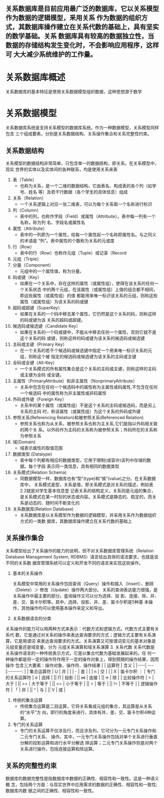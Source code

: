 关系数据库是目前应用最广泛的数据库，它以关系模型作为数据的逻辑模型，釆用关系 作为数据的组织方式，其数据库操作建立在关系代数的基础上，具有坚实的数学基础。关系 数据库具有较高的数据独立性，当数据的存储结构发生变化时，不会影响应用程序，这样可 大大减少系统维护的工作量。
---
# 关系数据库概述
关系数据库的基本特征是使用关系数据模型组织数据，这种思想源于数学
# 关系数据模型
关系数据库系统是支持关系模型的数据库系统。作为一种数据模型，关系模型同样包含 三个组成要素，分别是关系数据结构、关系操作集合和关系完整性约束。
## 关系数据结构
关系模型的数据结构非常简单，只包含单一的数据结构，即关系。在关系模型中，现实 世界的实体以及实体间的各种联系，均是使用关系来表
1. 表（Table） 
    * 也称为关系，是一个二维的数据结构，它由表名、构成表的各个列（如学号、姓名 等）及若干行数据（各个学生的具体信息）组成
2. 关系（Relation）
    *  一个关系逻辑上对应一张二维表，可以为每个关系取一个名称进行标识
3. 列（Column）
   * 表中的列，也称作字段（Field）或属性（Attribute）。表中每一列有一个名称，称为列 名、字段名或属性名
4. 属性（Attribute）
   * 表中的一列即为一个属性，给每一个属性起一个名称即属性名。与之同义的术语是 “列”。表中属性的个数称为关系的元或度
5. 行（Row）
   * 表中的行（Row）也称作元组（Tuple）或记录（Record
6. 元组（Triple）
7. 分量（Component）
    * 元组中的一个属性值，称为分量。
8. 码或键（Key） 
    * 如果在一个关系中，存在这样的属性（或属性组），使得在该关系的任何一个关系状态 中的两个元组，在该属性（或属性组）上值的组合都不相同，即这些属性（或属性组）的值 都能用来唯一标识该关系的元组，则称这些属性（或属性组）为该关系的码或键
9. 超码或超键（SuperKey） 
    * 如果在关系的一个码中移去某个属性，它仍然是这个关系的码，则称这样的码或键为该 关系的超码或超键。
10. 候选码或候选键（Candidate Key） 
    * 如果在关系的一个码或键中，不能从中移去任何一个属性，否则它就不是这个关系的码 或键，则称这样的码或键为该关系的候选码或候选键
11. 主码或主键（Primary Key）
    * 在一个关系的若干个候选码或候选键中指定一个用来唯一标识关系的元组，则称这个被 指定的候选码或候选键为该关系的主码或主键
12. 全码或全键（All-Key）
    * 一个关系模式的所有属性集合是这个关系的主码或主键，则称这样的主码或主键为全码 或全键。
13. 主属性（PrimaryAttribute）和非主属性（NonprimaryAttribute）
    * 关系中包含在任何一个候选码中的属性称为主属性或码属性,不包含在任何一个候选码 中的属性称为非主属性或非码属性
14. 外码或外键（Foreign Key）
    * 关系中的某个属性（或属性组）不是这个关系的主码或候选码，而是另丄关系的主码 时，称该属性（或属性组）为这个关系的外码或外键
15. 参照关系(Referencing Relation)和被参照关系(Referenced Relation)
    * 参照关系也称为从关系，被参照关系也称为主关系,它们是指以外码相关联的两个关 系。以外码作为主码的关系称为被参照关系；外码所在的关系称为参照关系
16. 域(Domain)
    * 域表示属性的取值范围
17. 数据类型.(Dataiype)
    * 表中每个列都有相应的数据类型，它用于限制(或容许)该列中存储的数据。每个字段 表示同一类信息，具有相同的数据类型
18. 关系模式(Relation Schema)
    * 同数据模型一样，数据库也有“型”(type)和“值”(value)之分。在关系数据库中， 关系模式是型，关系是值，即关系模式是对关系的描述，例如表2.2就是对学生基本信息登 记表关系的结构定义，关系则是元组的集合，是关系模式在某一时刻的状态或内容。关系模式是静态的、稳定的，而关系是动态的、随时间不断变化的
19. 关系数据库(Relation Database)
    * 关系数据库是以关系模型作为数据的逻辑模型，并采用关系作为数据组织方式的一类数 据库，其数据库操作建立在关系代数的基础上
## 关系操作集合
关系模型给出了关系操作的能力的说明，但不对关系数据库管理系统（Relation Database Management System, RDBMS）语言给出具体的语法要求，也就是说不同的关系数 据库管理系统可以定义和开发不同的语言来实现这些操作。
1. 基本的关系操作

   关系模型中常用的关系操作包括查询（Query）操作和插入（Insert）、删除（Delete）＞ 修改（Update）操作两大部分。
关系的查询表达能力很强，是关系操作中最主要的部分。査询操作又可以分为选择、投 影、连接、除、并、差、交、笛卡尔积等。其中，选择、投影、并、差、笛卡尔积是5种基 本操作，其他操作均可以使用基本操作来定义和导出。
2. 关系数据语言的分类
  
  关系操作的能力可以用两种方式来表示：代数方式和逻辑方式。代数方式主要有关系代 数，它是通过对关系的操作来表达查询要求的方式；逻辑方式主要有关系演算，它是用谓词 来表达查询要求的方式。关系演算又可按谓词变元的基本对象是元组变量还是域变量，分为 元组关系演算和域关系演算
3. 关系代数
  关系代数是关系操作语言的一种传统表示方式，它是以集合代数为基础发展起来的。任 何一种操作都是将一定的操作符作用于一定的操作对象上，得到预期的操作结果，因而操作 包含三大要素：操作对象、操作符、操作结果
|    | 运算符 | 含义      |
|----| ---    |:-------: | 
|  集合运算符   | U     | 并       |
|   | -     | 差       | 
|    | n     | 交       |
|   | X     | 笛卡尔积  ｜
| 专门的关系运算符 | σ     | 选择   |
|| ∏     | 投影       |
|| ⋈     | 连接       |
|| ➗     | 除       |
| 比较操作符  | >     | 大于      |
|| >=     | 大于等于       |
|| <=      | 小于等于       |
|| =        | 等于       |
|| !=      | 不等于       |
| 逻辑操作符 |  「     | 非       |
||  ^    | 与       |
||  V    | 或       |
  1. 传统的集合运算
     * 传统集合运算是二目运算，它将关系看成元组的集合，其运算是从关系的“水平”方 向，即行的角度来进行，具体有并、差、交、笛卡尔积4种运算。
  2. 专门的关系运算
     * 专门的关系运算不仅涉及行，而且涉及列，它可分为一元专门关系操作和二元专门关系、 操作。其中，一元专门关系操作包括对单个关系进行垂直分解的投影运算和进行水平分解选 择运算；二元专门关系操作则是对两个关系进行操作，包括连接运算和除运算。
## 关系的完整性约束
 数据库的数据完整性是指数据库中数据的正确性、相容性和一致性。这是一种语义概 念，包括两个方面：与现实世界中应用需求的数据的正确性、相容性和一致性;数据库内数 据之间的正确性、相容性和一致性。
 
